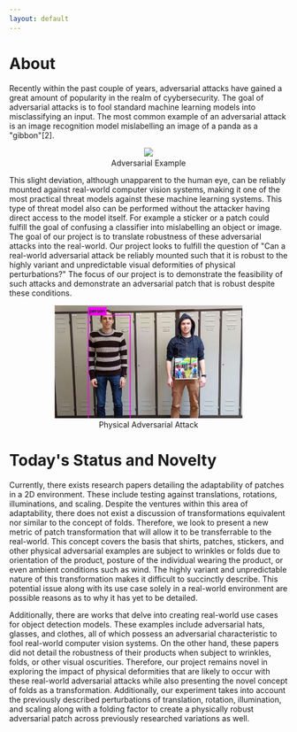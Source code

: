 ```yaml
---
layout: default
---
```


# About
Recently within the past couple of years, adversarial attacks have gained a great amount of popularity in the realm of cyybersecurity. The goal of adversarial attacks is to fool standard machine learning models into misclassifying an input. The most common example of an adversarial attack is an image recognition model mislabelling an image of a panda as a "gibbon"[2]. 

<html>
  <body><p>
  <center><figure>
    <img src="https://miro.medium.com/max/2000/1*PmCgcjO3sr3CPPaCpy5Fgw.png" style = "max-width:80%">
    <center><figcaption>Adversarial Example</figcaption></center>
    </figure></center></p>
  </body>
</html>

This slight deviation, although unapparent to the human eye, can be reliably mounted against real-world computer vision systems, making it one of the most practical threat models against these machine learning systems. This type of threat model also can be performed without the attacker having direct access to the model itself. For example a sticker or a patch could fulfill the goal of confusing a classifier into mislabelling an object or image. The goal of our project is to translate robustness of these adversarial attacks into the real-world. Our project looks to fulfill the question of "Can a real-world adversarial attack be reliably mounted such that it is robust to the highly variant and unpredictable visual deformities of physical perturbations?" The focus of our project is to demonstrate the feasibility of such attacks and demonstrate an adversarial patch that is robust despite these conditions. 

<html>
  <body><p>
  <center><figure>
    <img src="images/adversarial_example.png" style = "max-width:80%">
    <center><figcaption>Physical Adversarial Attack</figcaption></center>
    </figure></center></p>
  </body>
</html>


# Today's Status and Novelty
Currently, there exists research papers detailing the adaptability of patches in a 2D environment. These include testing against translations, rotations, illuminations, and scaling. Despite the ventures within this area of adaptability, there does not exist a discussion of transformations equivalent nor similar to the concept of folds. Therefore, we look to present a new metric of patch transformation that will allow it to be transferrable to the real-world. This concept covers the basis that shirts, patches, stickers, and other physical adversarial examples are subject to wrinkles or folds due to orientation of the product, posture of the individual wearing the product, or even ambient conditions such as wind. The highly variant and unpredictable nature of this transformation makes it difficult to succinctly describe. This potential issue along with its use case solely in a real-world environment are possible reasons as to why it has yet to be detailed. 

Additionally, there are works that delve into creating real-world use cases for object detection models. These examples include adversarial hats, glasses, and clothes, all of which possess an adversarial characteristic to fool real-world computer vision systems. On the other hand, these papers did not detail the robustness of their products when subject to wrinkles, folds, or other visual oscurities. Therefore, our project remains novel in exploring the impact of physical deformities that are likely to occur with these real-world adversarial attacks while also presenting the novel concept of folds as a transformation. Additionally, our experiment takes into account the previously described perturbations of translation, rotation, illumination, and scaling along with a folding factor to create a physically robust adversarial patch across previously researched variations as well. 
